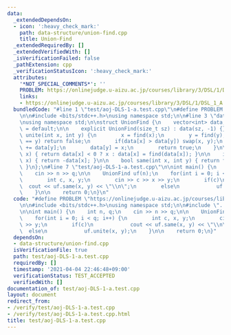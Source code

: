 ```yaml
---
data:
  _extendedDependsOn:
  - icon: ':heavy_check_mark:'
    path: data-structure/union-find.cpp
    title: Union-Find
  _extendedRequiredBy: []
  _extendedVerifiedWith: []
  _isVerificationFailed: false
  _pathExtension: cpp
  _verificationStatusIcon: ':heavy_check_mark:'
  attributes:
    '*NOT_SPECIAL_COMMENTS*': ''
    PROBLEM: https://onlinejudge.u-aizu.ac.jp/courses/library/3/DSL/1/DSL_1_A
    links:
    - https://onlinejudge.u-aizu.ac.jp/courses/library/3/DSL/1/DSL_1_A
  bundledCode: "#line 1 \"test/aoj-DLS-1-a.test.cpp\"\n#define PROBLEM \"https://onlinejudge.u-aizu.ac.jp/courses/library/3/DSL/1/DSL_1_A\"\
    \n\n#include <bits/stdc++.h>\nusing namespace std;\n\n#line 3 \"data-structure/union-find.cpp\"\
    \nusing namespace std;\n\nstruct UnionFind {\n    vector<int> data;\n\n    UnionFind()\
    \ = default;\n\n    explicit UnionFind(size_t sz) : data(sz, -1) {}\n\n    bool\
    \ unite(int x, int y) {\n        x = find(x);\n        y = find(y);\n        if(x\
    \ == y) return false;\n        if(data[x] > data[y]) swap(x, y);\n        data[x]\
    \ += data[y];\n        data[y] = x;\n        return true;\n    }\n\n    int find(int\
    \ x) { return data[x] < 0 ? x : data[x] = find(data[x]); }\n\n    int size(int\
    \ x) { return -data[x]; }\n\n    bool same(int x, int y) { return find(x) == find(y);\
    \ }\n};\n#line 7 \"test/aoj-DLS-1-a.test.cpp\"\n\nint main() {\n    int n, q;\n\
    \    cin >> n >> q;\n\n    UnionFind uf(n);\n    for(int i = 0; i < q; i++) {\n\
    \        int c, x, y;\n        cin >> c >> x >> y;\n        if(c)\n          \
    \  cout << uf.same(x, y) << \"\\n\";\n        else\n            uf.unite(x, y);\n\
    \    }\n\n    return 0;\n}\n"
  code: "#define PROBLEM \"https://onlinejudge.u-aizu.ac.jp/courses/library/3/DSL/1/DSL_1_A\"\
    \n\n#include <bits/stdc++.h>\nusing namespace std;\n\n#include \"../data-structure/union-find.cpp\"\
    \n\nint main() {\n    int n, q;\n    cin >> n >> q;\n\n    UnionFind uf(n);\n\
    \    for(int i = 0; i < q; i++) {\n        int c, x, y;\n        cin >> c >> x\
    \ >> y;\n        if(c)\n            cout << uf.same(x, y) << \"\\n\";\n      \
    \  else\n            uf.unite(x, y);\n    }\n\n    return 0;\n}"
  dependsOn:
  - data-structure/union-find.cpp
  isVerificationFile: true
  path: test/aoj-DLS-1-a.test.cpp
  requiredBy: []
  timestamp: '2021-04-04 22:46:48+09:00'
  verificationStatus: TEST_ACCEPTED
  verifiedWith: []
documentation_of: test/aoj-DLS-1-a.test.cpp
layout: document
redirect_from:
- /verify/test/aoj-DLS-1-a.test.cpp
- /verify/test/aoj-DLS-1-a.test.cpp.html
title: test/aoj-DLS-1-a.test.cpp
---
```


